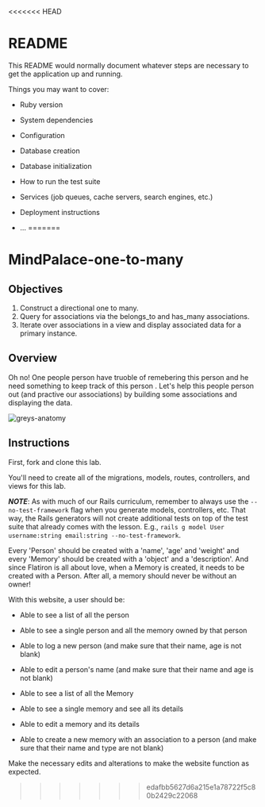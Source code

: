 <<<<<<< HEAD
# README

This README would normally document whatever steps are necessary to get the
application up and running.

Things you may want to cover:

* Ruby version

* System dependencies

* Configuration

* Database creation

* Database initialization

* How to run the test suite

* Services (job queues, cache servers, search engines, etc.)

* Deployment instructions

* ...
=======
# MindPalace-one-to-many

## Objectives

1. Construct a directional one to many.
2. Query for associations via the belongs_to and has_many associations.
3. Iterate over associations in a view and display associated data for a primary instance.

## Overview

Oh no! One people person have truoble of remebering this person <object here> and he need something to keep track of this person <object here>.  Let's help this people person out (and practive our associations) by building some associations and displaying the data.

![greys-anatomy](https://media.giphy.com/media/6SaVutI40pCKc/giphy.gif)

## Instructions

First, fork and clone this lab.

You'll need to create all of the migrations, models, routes, controllers, and views for this lab.

***NOTE***: As with much of our Rails curriculum, remember to always use the `--no-test-framework` flag when you generate models, controllers, etc. That way, the Rails generators will not create additional tests on top of the test suite that already comes with the lesson. E.g., `rails g model User username:string email:string --no-test-framework`.

Every 'Person' should be created with a 'name', 'age' and 'weight' and every 'Memory' should be created with a 'object' and a 'description'. And since Flatiron is all about love, when a Memory is created, it needs to be created with a Person. After all, a memory should never be without an owner!

With this website, a user should be:

* Able to see a list of all the person

* Able to see a single person and all the memory owned by that person

* Able to log a new person (and make sure that their name, age is not blank)

* Able to edit a person's name (and make sure that their name and age is not blank)

* Able to see a list of all the Memory

* Able to see a single memory and see all its details

* Able to edit a memory and its details

* Able to create a new memory with an association to a person (and make sure that their name and type are not blank)

Make the necessary edits and alterations to make the website function as expected.
>>>>>>> edafbb5627d6a215e1a78722f5c80b2429c22068

